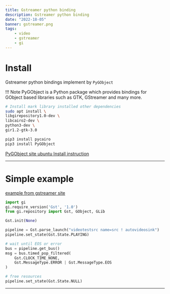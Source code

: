 ```yaml
---
title: Gstreamer python binding
description: Gstreamer python binding
date: "2022-18-05"
banner: gstreamer.png
tags:
    - video
    - gstreamer
    - gi
---
```


# Install
Gstreamer python bindings implement by `PyGObject`

!!! Note
    PyGObject is a Python package which provides bindings for GObject based libraries such as GTK, GStreamer and many more.

```bash title="install" linenums="1" hl_lines="3 4 9"
# Install mark library installed other dependencies
sudo apt install \
libgirepository1.0-dev \
libcairo2-dev \
python3-dev \
gir1.2-gtk-3.0

pip3 install pycairo
pip3 install PyGObject
```

[PyGObject site ubuntu Install instruction](https://pygobject.readthedocs.io/en/latest/getting_started.html#ubuntu-logo-ubuntu-debian-logo-debian)

---

# Simple example
[example from gstreamer site](https://gstreamer.freedesktop.org/documentation/tutorials/basic/hello-world.html?gi-language=python)


```python title="gst" linenums="1" hl_lines="11"
import gi
gi.require_version('Gst', '1.0')
from gi.repository import Gst, GObject, GLib

Gst.init(None)

pipeline = Gst.parse_launch("videotestsrc name=src ! autovideosink")
pipeline.set_state(Gst.State.PLAYING)

# wait until EOS or error
bus = pipeline.get_bus()
msg = bus.timed_pop_filtered(
    Gst.CLOCK_TIME_NONE,
    Gst.MessageType.ERROR | Gst.MessageType.EOS
)

# free resources
pipeline.set_state(Gst.State.NULL)
```


---

